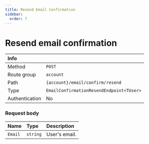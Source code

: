 ```yaml
---
title: Resend Email Confirmation
sidebar:
  order: 7
---
```


# Resend email confirmation

| Info           |                                                |
|:---------------|:-----------------------------------------------|
| Method         | `POST`                                         |
| Route group    | `account`                                      |
| Path           | `{account}/email/confirm/resend`               |
| Type           | `EmailConfirmationResendEndpoint<TUser>`       |
| Authentication | No                                             |

### Request body

| Name    | Type     | Description   |
|:--------|:---------|:--------------|
| `Email` | `string` | User's email. |


